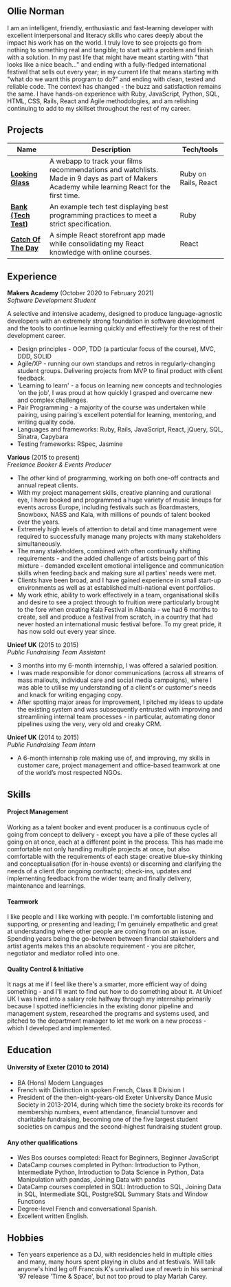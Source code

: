 ## Ollie Norman

I am an intelligent, friendly, enthusiastic and fast-learning developer with excellent interpersonal and literacy skills who cares deeply about the impact his work has on the world. I truly love to see projects go from nothing to something real and tangible; to start with a problem and finish with a solution. In my past life that might have meant starting with "that looks like a nice beach..." and ending with a fully-fledged international festival that sells out every year; in my current life that means starting with "what do we want this program to do?" and ending with clean, tested and reliable code. The context has changed - the buzz and satisfaction remains the same. I have hands-on experience with Ruby, JavaScript, Python, SQL, HTML, CSS, Rails, React and Agile methodologies, and am relishing continuing to add to my skillset throughout the rest of my career.

## Projects

| Name                         | Description       | Tech/tools        |
| ---------------------------- | ----------------- | ----------------- |
| **[Looking Glass](https://github.com/chrismabdo/looking_glass_final_project)** | A webapp to track your films recommendations and watchlists. Made in 9 days as part of Makers Academy while learning React for the first time.| Ruby on Rails, React |
| **[Bank (Tech Test)](https://github.com/ollienorman/bank-tech-test)** | An example tech test displaying best programming practices to meet a strict specification. | Ruby |
| **[Catch Of The Day](https://github.com/ollienorman/catch-of-the-day)** | A simple React storefront app made while consolidating my React knowledge with online courses. | React |


## Experience

**Makers Academy** (October 2020 to February 2021)  
_Software Development Student_

A selective and intensive academy, designed to produce language-agnostic developers with an extremely strong foundation in software development and the tools to continue learning quickly and effectively for the rest of their development career.

- Design principles - OOP, TDD (a particular focus of the course), MVC, DDD, SOLID
- Agile/XP - running our own standups and retros in regularly-changing student groups. Delivering projects from MVP to final product with client feedback.
- 'Learning to learn' - a focus on learning new concepts and technologies 'on the job', I was proud at how quickly I grasped and overcame new and complex challenges.
- Pair Programming - a majority of the course was undertaken while pairing, using pairing's excellent potential for learning, mentoring, and writing quality code.
- Languages and frameworks: Ruby, Rails, JavaScript, React, jQuery, SQL, Sinatra, Capybara
- Testing frameworks: RSpec, Jasmine

**Various** (2015 to present)  
_Freelance Booker & Events Producer_

- The _other_ kind of programming, working on both one-off contracts and annual repeat clients. 
- With my project management skills, creative planning and curational eye, I have booked and programmed a huge variety of music lineups for events across Europe, including festivals such as Boardmasters, Snowboxx, NASS and Kala, with millions of pounds of talent booked over the years. 
- Extremely high levels of attention to detail and time management were required to successfully manage many projects with many stakeholders simultaneously.
- The many stakeholders, combined with often continually shifting requirements - and the added challenge of artists being part of this mixture - demanded excellent emotional intelligence and communication skills when feeding back and making sure all parties' needs were met.
- Clients have been broad, and I have gained experience in small start-up environments as well as at established multi-national event portfolios. 
- My work ethic, ability to work effectively in a team, organisational skills and desire to see a project through to fruition were particularly brought to the fore when creating Kala Festival in Albania - we had 6 months to create, sell and produce a festival from scratch, in a country that had never hosted an international music festival before. To my great pride, it has now sold out every year since.

**Unicef UK** (2015 to 2015)  
_Public Fundraising Team Assistant_

- 3 months into my 6-month internship, I was offered a salaried position. 
- I was made responsible for donor communications (across all streams of mass mailouts, individual care and social media campaigns), where I was able to utilise my understanding of a client's or customer's needs and knack for writing engaging copy.
- After spotting major areas for improvement, I pitched my ideas to update the existing system and was subsequently entrusted with improving and streamlining internal team processes - in particular, automating donor pipelines using the very, very old and creaky CRM.

**Unicef UK** (2014 to 2015)  
_Public Fundraising Team Intern_

- A 6-month internship role making use of, and improving, my skills in customer care, project management and office-based teamwork at one of the world’s most respected NGOs.

## Skills

#### Project Management

Working as a talent booker and event producer is a continuous cycle of going from concept to delivery - except you have a pile of these cycles all going on at once, each at a different point in the process. This has made me comfortable not only handling multiple projects at once, but also comfortable with the requirements of each stage: creative blue-sky thinking and conceptualisation (for in-house events) or discerning and clarifying the needs of a client (for ongoing contracts); check-ins, updates and implementing feedback from the wider team; and finally delivery, maintenance and learnings.

#### Teamwork

I like people and I like working with people. I'm comfortable listening and supporting, or presenting and leading; I'm genuinely empathetic and great at understanding where other people are coming from on an issue. Spending years being the go-between between financial stakeholders and artist agents makes this an absolute requirement - you are pitcher, negotiator and mediator rolled into one. 

#### Quality Control & Initiative

It nags at me if I feel like there's a smarter, more efficient way of doing something - and I'll want to find out how to do something about it. At Unicef UK I was hired into a salary role halfway through my internship primarily because I spotted inefficiencies in the existing donor pipeline and management system, researched the programs and systems used, and pitched to the department manager to let me work on a new process - which I developed and implemented.

## Education

#### University of Exeter (2010 to 2014)

- BA (Hons) Modern Languages
- French with Distinction in spoken French, Class II Division I
- President of the then-eight-years-old Exeter University Dance Music Society in 2013-2014, during which time the society broke its records for membership numbers, event attendance, financial turnover and charitable fundraising, becoming one of the five largest student societies on campus and the second-highest fundraising student group.

#### Any other qualifications

- Wes Bos courses completed: React for Beginners, Beginner JavaScript
- DataCamp courses completed in Python: Introduction to Python, Intermediate Python, Introduction to Data Science in Python, Data Manipulation with pandas, Joining Data with pandas
- DataCamp courses completed in SQL: Introduction to SQL, Joining Data in SQL, Intermediate SQL, PostgreSQL Summary Stats and Window Functions
- Degree-level French and conversational Spanish.
- Excellent written English.

## Hobbies

- Ten years experience as a DJ, with residencies held in multiple cities and many, many hours spent playing in clubs and at festivals. Will talk anyone's hind leg off Francois K's unrivalled use of reverb in his seminal '97 release 'Time & Space', but not too proud to play Mariah Carey.
